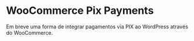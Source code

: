 # WooCommerce Pix Payments
Em breve uma forma de integrar pagamentos via PIX ao WordPress através do WooCommerce.

